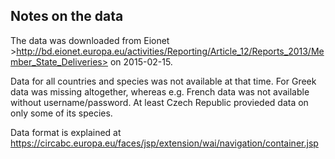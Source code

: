 
Notes on the data
-----------------

The data was downloaded from Eionet >http://bd.eionet.europa.eu/activities/Reporting/Article_12/Reports_2013/Member_State_Deliveries> on 2015-02-15.

Data for all countries and species was not available at that time. For Greek data was missing altogether, whereas e.g. French data was not available without username/password. At least Czech Republic provieded data on only some of its species.

Data format is explained at https://circabc.europa.eu/faces/jsp/extension/wai/navigation/container.jsp

